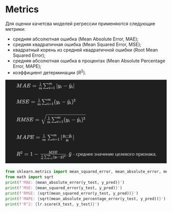 # Metrics

Для оценки качетсва моделей регрессии применяются следующие метрики:
- средняя абсолютная ошибка (Mean Absolute Error, MAE);
- средняя квадратичная ошибка (Mean Squared Error, MSE);
- квадратный корень из средней квадратичной ошибки (Root Mean Squared Error);
- средняя абсолютная ошибка в процентах (Mean Absolute Percentage Error, MAPE);
- коэффициент детерминации ($R^2$).

![Текст с описанием картинки](5pYgG9-Xk_U.jpg)

```python
from sklearn.metrics import mean_squared_error, mean_absolute_error, mean_absolute_percentage_error
from math import sqrt
print(f'MAE: {mean_absolute_error(y_test, y_pred)}')
print(f'MSE: {mean_squared_error(y_test, y_pred)}')
print(f'RMSE: {sqrt(mean_squared_error(y_test, y_pred))}')
print(f'MAPE: {sqrt(mean_absolute_percentage_error(y_test, y_pred))}')
print(f'R^2: {lr.score(X_test, y_test)}')
```
